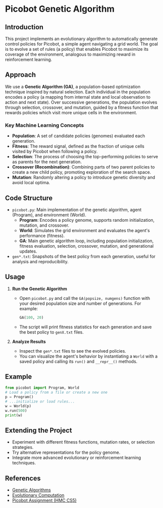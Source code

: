 # Picobot Genetic Algorithm

## Introduction
This project implements an evolutionary algorithm to automatically generate control policies for Picobot, a simple agent navigating a grid world. The goal is to evolve a set of rules (a policy) that enables Picobot to maximize its coverage of the environment, analogous to maximizing reward in reinforcement learning.

## Approach
We use a **Genetic Algorithm (GA)**, a population-based optimization technique inspired by natural selection. Each individual in the population encodes a policy (a mapping from internal state and local observation to action and next state). Over successive generations, the population evolves through selection, crossover, and mutation, guided by a fitness function that rewards policies which visit more unique cells in the environment.

### Key Machine Learning Concepts
- **Population**: A set of candidate policies (genomes) evaluated each generation.
- **Fitness**: The reward signal, defined as the fraction of unique cells visited by Picobot when following a policy.
- **Selection**: The process of choosing the top-performing policies to serve as parents for the next generation.
- **Crossover (Recombination)**: Combining parts of two parent policies to create a new child policy, promoting exploration of the search space.
- **Mutation**: Randomly altering a policy to introduce genetic diversity and avoid local optima.

## Code Structure
- `picobot.py`: Main implementation of the genetic algorithm, agent (Program), and environment (World).
  - **Program**: Encodes a policy genome, supports random initialization, mutation, and crossover.
  - **World**: Simulates the grid environment and evaluates the agent's performance (fitness).
  - **GA**: Main genetic algorithm loop, including population initialization, fitness evaluation, selection, crossover, mutation, and generational updates.
- `gen*.txt`: Snapshots of the best policy from each generation, useful for analysis and reproducibility.

## Usage
1. **Run the Genetic Algorithm**
   - Open `picobot.py` and call the `GA(popsize, numgens)` function with your desired population size and number of generations. For example:
     ```python
     GA(100, 20)
     ```
   - The script will print fitness statistics for each generation and save the best policy to `genX.txt` files.

2. **Analyze Results**
   - Inspect the `gen*.txt` files to see the evolved policies.
   - You can visualize the agent's behavior by instantiating a `World` with a saved policy and calling its `run()` and `__repr__()` methods.

## Example
```python
from picobot import Program, World
# Load a policy from a file or create a new one
p = Program()
# ...initialize or load rules...
w = World(p)
w.run(500)
print(w)
```

## Extending the Project
- Experiment with different fitness functions, mutation rates, or selection strategies.
- Try alternative representations for the policy genome.
- Integrate more advanced evolutionary or reinforcement learning techniques.

## References
- [Genetic Algorithms](https://en.wikipedia.org/wiki/Genetic_algorithm)
- [Evolutionary Computation](https://en.wikipedia.org/wiki/Evolutionary_computation)
- [Picobot Assignment (HMC CS5)](https://www.cs.hmc.edu/picobot/) 